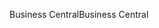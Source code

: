 <span data-ttu-id="6521c-101">Business Central</span><span class="sxs-lookup"><span data-stu-id="6521c-101">Business Central</span></span>

